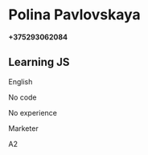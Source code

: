 # Polina Pavlovskaya
**+375293062084** 
## Learning JS
English

No code

No experience

Marketer

A2